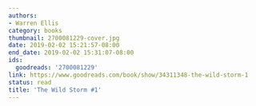 ```yaml
---
authors:
- Warren Ellis
category: books
thumbnail: 2700081229-cover.jpg
date: 2019-02-02 15:21:57-08:00
end_date: 2019-02-02 15:31:07-08:00
ids:
  goodreads: '2700081229'
link: https://www.goodreads.com/book/show/34311348-the-wild-storm-1
status: read
title: 'The Wild Storm #1'
---
```

